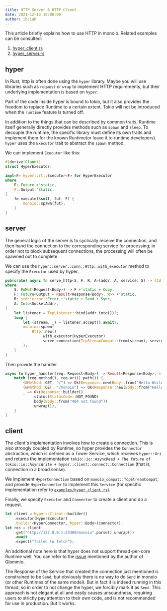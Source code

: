 ```yaml
---
title: HTTP Server & HTTP Client
date: 2021-12-13 16:00:00
author: ihciah
---
```


This article briefly explains how to use HTTP in monoio. Related examples can be consulted:
1. [hyper_client.rs](/examples/hyper_client.rs)
2. [hyper_server.rs](/examples/hyper_server.rs)

## hyper

In Rust, http is often done using the `hyper` library. Maybe you will use libraries such as `reqwest` or `wrap` to implement HTTP requirements, but their underlying implementation is based on `hyper`.

Part of the code inside hyper is bound to tokio, but it also provides the freedom to replace Runtime to a certain extent. Tokio will not be introduced when the `runtime` feature is turned off.

In addition to the things that can be described by common traits, Runtime itself generally directly provides methods such as `spawn` and `sleep`. To decouple the runtime, the specific library must define its own traits and implement them for the known Runtime(or leave it to runtime developers). `hyper` uses the `Executor` trait to abstract the `spawn` method.

We can implement `Executor` like this:
```rust
#[derive(Clone)]
struct HyperExecutor;

impl<F> hyper::rt::Executor<F> for HyperExecutor
where
    F: Future +'static,
    F::Output:'static,
{
    fn execute(&self, fut: F) {
        monoio::spawn(fut);
    }
}
```

## server

The general logic of the server is to cyclically receive the connection, and then hand the connection to the corresponding service for processing; in order not to block subsequent connections, the processing will often be spawned out to complete.

We can use the `hyper::server::conn::Http::with_executor` method to specify the `Executor` used by hyper.

```rust
pub(crate) async fn serve_http<S, F, R, A>(addr: A, service: S) -> std::io::Result<()>
where
    S: FnMut(Request<Body>) -> F +'static + Copy,
    F: Future<Output = Result<Response<Body>, R>> +'static,
    R: std::error::Error +'static + Send + Sync,
    A: Into<SocketAddr>,
{
    let listener = TcpListener::bind(addr.into())?;
    loop {
        let (stream, _) = listener.accept().await?;
        monoio::spawn(
            Http::new()
                .with_executor(HyperExecutor)
                .serve_connection(TcpStreamCompat::from(stream), service_fn(service)),
        );
    }
}
```

Then provide the handler.

```rust
async fn hyper_handler(req: Request<Body>) -> Result<Response<Body>, std::convert::Infallible> {
    match (req.method(), req.uri().path()) {
        (&Method::GET, "/") => Ok(Response::new(Body::from("Hello World!"))),
        (&Method::GET, "/monoio") => Ok(Response::new(Body::from("Hello Monoio!"))),
        _ => Ok(Response::builder()
            .status(StatusCode::NOT_FOUND)
            .body(Body::from("404 not found"))
            .unwrap()),
    }
}
```

## client

The client's implementation involves how to create a connection. This is also strongly coupled by Runtime, so hyper provides the `Connector` abstraction, which is defined as a Tower Service, which receives `hyper::Uri` and returns the implementation `tokio::io::AsyncRead + The future of tokio::io::AsyncWrite + hyper::client::connect::Connection` (that is, connection in a broad sense).

We implement `HyperConnection` based on `monoio_compat::TcpStreamCompat`; and provide `HyperConnector` to implement this `Service` (for specific implementation refer to [`examples/hyper_client.rs`](/examples/hyper_client.rs)).

Finally, we specify `Executor` and `Connector` to create a client and do a request.

```rust
let client = hyper::Client::builder()
    .executor(HyperExecutor)
    .build::<HyperConnector, hyper::Body>(connector);
let res = client
    .get("http://127.0.0.1:23300/monoio".parse().unwrap())
    .await
    .expect("failed to fetch");
```

An additional note here is that hyper does not support thread-per-core Runtime well. You can refer to the [issue](https://github.com/hyperium/hyper/issues/2341) mentioned by the author of Glommio.

The Response of the Service that created the connection just mentioned is constrained to be `Send`; but obviously there is no way to do `Send` in monoio (or other Runtimes of the same model). But in fact it is indeed running in this thread, so in order to not change the hyper, we forcibly mark it as `Send`. This approach is not elegant at all and easily causes unsoundness, requiring users to strictly pay attention to their own code, and is not recommended for use in production. But it works.